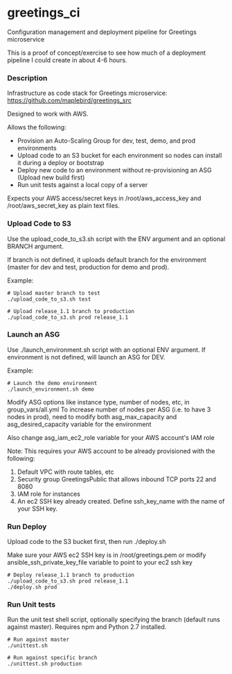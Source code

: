 # greetings_ci

Configuration management and deployment pipeline for Greetings microservice

This is a proof of concept/exercise to see how much of a deployment pipeline I could create in about 4-6 hours.

### Description

Infrastructure as code stack for Greetings microservice:
https://github.com/maplebird/greetings_src

Designed to work with AWS.

Allows the following:

- Provision an Auto-Scaling Group for dev, test, demo, and prod environments
- Upload code to an S3 bucket for each environment so nodes can install it during a deploy or bootstrap
- Deploy new code to an environment without re-provisioning an ASG (Upload new build first)
- Run unit tests against a local copy of a server

Expects your AWS access/secret keys in /root/aws_access_key and /root/aws_secret_key as plain text files.

### Upload Code to S3

Use the upload_code_to_s3.sh script with the ENV argument and an optional BRANCH argument.

If branch is not defined, it uploads default branch for the environment (master for dev and test, production for demo and prod).

Example:

```
# Upload master branch to test
./upload_code_to_s3.sh test
```

```
# Upload release_1.1 branch to production
./upload_code_to_s3.sh prod release_1.1
```

### Launch an ASG

Use ./launch_environment.sh script with an optional ENV argument.  If environment is not defined, will launch an ASG for DEV.

Example:

```
# Launch the demo environment
./launch_environment.sh demo
```

Modify ASG options like instance type, number of nodes, etc, in group_vars/all.yml
To increase number of nodes per ASG (i.e. to have 3 nodes in prod), need to modify both asg_max_capacity and asg_desired_capacity variable for the environment

Also change asg_iam_ec2_role variable for your AWS account's IAM role

Note: This requires your AWS account to be already provisioned with the following:

1. Default VPC with route tables, etc
2. Security group GreetingsPublic that allows inbound TCP ports 22 and 8080
3. IAM role for instances
4. An ec2 SSH key already created.  Define ssh_key_name with the name of your SSH key.


### Run Deploy

Upload code to the S3 bucket first, then run ./deploy.sh

Make sure your AWS ec2 SSH key is in /root/greetings.pem or modify ansible_ssh_private_key_file variable to point to your ec2 ssh key

```
# Deploy release_1.1 branch to production
./upload_code_to_s3.sh prod release_1.1
./deploy.sh prod
```

### Run Unit tests

Run the unit test shell script, optionally specifying the branch (default runs against master).
Requires npm and Python 2.7 installed.

```
# Run against master
./unittest.sh

# Run against specific branch
./unittest.sh production
```
